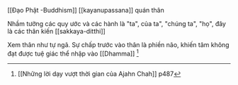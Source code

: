 [[Đạo Phật -Buddhism]]
[[kayanupassana]] quán thân

Nhầm tưởng các quy ước và các hành là "ta", của ta", "chúng ta", "họ", đây là các thân kiến [[sakkaya-ditthi]]

Xem thân như tự ngã. Sự chấp trước vào thân là phiền não, khiến tâm không đạt được tuệ giác thể nhập vào [[Dhamma]] [^1]
[^1]: [[Những lời dạy vượt thời gian của Ajahn Chah]] p487